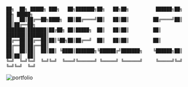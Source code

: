 

    ██╗  ██╗ █████╗ ███╗   ██╗███████╗██╗   ██╗██╗          ██████╗██╗  ██╗ █████╗ 
    ██║  ██║██╔══██╗████╗  ██║██╔════╝██║   ██║██║         ██╔════╝██║  ██║██╔══██╗
    ███████║███████║██╔██╗ ██║█████╗  ██║   ██║██║         ██║     ███████║███████║
    ██╔══██║██╔══██║██║╚██╗██║██╔══╝  ██║   ██║██║         ██║     ██╔══██║██╔══██║
    ██║  ██║██║  ██║██║ ╚████║███████╗╚██████╔╝███████╗    ╚██████╗██║  ██║██║  ██║
    ╚═╝  ╚═╝╚═╝  ╚═╝╚═╝  ╚═══╝╚══════╝ ╚═════╝ ╚══════╝     ╚═════╝╚═╝  ╚═╝╚═╝  ╚═╝
                                                                              

![portfolio](https://img.shields.io/static/v1?label=%ED%95%98%EB%8A%98%EC%B0%A8%EB%8B%B7%EC%BB%B4&message=portfolio&color=#276fbf)





<!--
**haneulcha/haneulcha** is a ✨ _special_ ✨ repository because its `README.md` (this file) appears on your GitHub profile.

Here are some ideas to get you started:

- 🔭 I’m currently working on ...
- 🌱 I’m currently learning ...
- 👯 I’m looking to collaborate on ...
- 🤔 I’m looking for help with ...
- 💬 Ask me about ...
- 📫 How to reach me: ...
- 😄 Pronouns: ...
- ⚡ Fun fact: ...
-->

